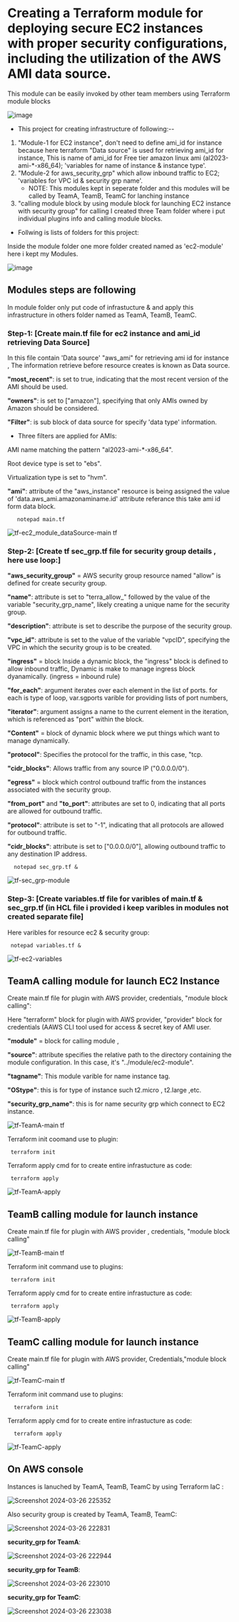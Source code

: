 # Creating a Terraform module for deploying secure EC2 instances with proper security configurations, including the utilization of the AWS AMI data source. 
This module can be easily invoked by other team members using Terraform module blocks

![image](https://github.com/Pratikshinde55/Terraform-aws-module-dataSource-/assets/145910708/7b0f0e91-6dda-4945-be1a-78c5368012d1)

- This project for creating infrastructure of following:--

1. "Module-1 for EC2 instance", don't need to define ami_id for instance because here terraform "Data source" is used for retrieving ami_id for instance,
   This is name of ami_id for Free tier amazon linux ami (al2023-ami-*-x86_64); 'variables for name of instance & instance type'.
2. "Module-2 for aws_security_grp" which allow inbound traffic to EC2; 'variables for VPC id & security grp name'.
   - NOTE: This modules kept in seperate folder and this modules will be called by TeamA, TeamB, TeamC for lanching instance
3. "calling module block by using module block for launching EC2 instance with security group" for calling I created three Team folder where i put individual 
 plugins info and calling module blocks.

- Follwing is lists of folders for this project:

Inside the module folder one more folder created named as 'ec2-module' here i kept my Modules.

![image](https://github.com/Pratikshinde55/Terraform-aws-module-dataSource-/assets/145910708/bd7e3d76-90a6-44c4-9db9-12bc1aca5e91)

## Modules steps are following 

In module folder only put code of infrastucture & and apply this infrastructure in others folder named as TeamA, TeamB, TeamC.

### Step-1: [Create main.tf file for ec2 instance and ami_id retrieving Data Source]

In this file contain 'Data source' "aws_ami" for retrieving ami id for instance , The information retrieve before resource creates is known as Data source.

**"most_recent"**: is set to true, indicating that the most recent version of the AMI should be used.

**"owners"**: is set to ["amazon"], specifying that only AMIs owned by Amazon should be considered.

**"Filter"**: is sub block of data source for specify 'data type' information.

- Three filters are applied for AMIs:
  
AMI name matching the pattern "al2023-ami-*-x86_64".
   
Root device type is set to "ebs".
   
Virtualization type is set to "hvm".

**"ami"**: attribute of the "aws_instance" resource is being assigned the value of 'data.aws_ami.amazonaminame.id' attribute referance this take ami id form data 
block.

       notepad main.tf

![tf-ec2_module_dataSource-main tf](https://github.com/Pratikshinde55/Terraform-aws-module-dataSource-/assets/145910708/f80a11e9-fd2b-4037-933a-042c79919846)


### Step-2: [Create tf sec_grp.tf file for security group details , here use loop:]

**"aws_security_group"** =  AWS security group resource named "allow" is defined for create security group.
  
**"name"**: attribute is set to "terra_allow_" followed by the value of the variable "security_grp_name", likely creating a unique name for the security group.
  
**"description"**: attribute is set to describe the purpose of the security group.

**"vpc_id"**: attribute is set to the value of the variable "vpcID", specifying the VPC in which the security group is to be created.

**"ingress"** = block Inside a dynamic block, the "ingress" block is defined to allow inbound traffic, Dynamic is make to manage ingress block dyanamically. 
  (ingress = inbound rule)

**"for_each"**: argument iterates over each element in the list of ports. for each is type of loop, var.sgports varible for providing lists of port numbers,

**"iterator"**: argument assigns a name to the current element in the iteration, which is referenced as "port" within the block.

**"Content"** = block of dynamic block where we put things which want to manage dynamically.

**"protocol"**: Specifies the protocol for the traffic, in this case, "tcp.

**"cidr_blocks"**: Allows traffic from any source IP ("0.0.0.0/0").

**"egress"** = block which control outbound traffic from the instances associated with the security group.

**"from_port"** and **"to_port"**: attributes are set to 0, indicating that all ports are allowed for outbound traffic.

**"protocol"**: attribute is set to "-1", indicating that all protocols are allowed for outbound traffic.

**"cidr_blocks"**: attribute is set to ["0.0.0.0/0"], allowing outbound traffic to any destination IP address.

      notepad sec_grp.tf &

![tf-sec_grp-module](https://github.com/Pratikshinde55/Terraform-aws-module-dataSource-/assets/145910708/79923a65-b1ac-472a-a642-bbba1f9395df)

### Step-3: [Create variables.tf file for varibles of main.tf & sec_grp.tf (in HCL file i provided i keep varibles in modules not created separate file]

Here varibles for resource ec2 & security group:

     notepad variables.tf &

![tf-ec2-variables](https://github.com/Pratikshinde55/Terraform-aws-module-dataSource-/assets/145910708/bbc47f63-79ec-4275-8426-65bd68138e51)


## TeamA calling module for launch EC2 Instance 

Create main.tf file for plugin with AWS provider, credentials, "module block calling":

Here "terraform" block for plugin with AWS provider, "provider" block for credentials (AAWS CLI tool used for access & secret key of AMI user.

**"module"** = block for calling module , 

**"source"**: attribute specifies the relative path to the directory containing the module configuration. In this case, it's "../module/ec2-module".

**"tagname"**: This module varible for name instance tag.

**"OStype"**: this is for type of instance such t2.micro , t2.large ,etc.

**"security_grp_name"**: this is for name security grp which connect to EC2 instance.


![tf-TeamA-main tf](https://github.com/Pratikshinde55/Terraform-aws-module-dataSource-/assets/145910708/0b228b65-cff4-4568-81e5-128ed7b64d0a)

Terraform init  coomand use to plugin: 

     terraform init

Terraform apply cmd for to create entire infrastucture as code:

     terraform apply

![tf-TeamA-apply](https://github.com/Pratikshinde55/Terraform-aws-module-dataSource-/assets/145910708/c1d47f95-db17-4f9e-9519-ff82d0614b2e)

## TeamB calling module for launch instance

Create main.tf file for plugin with AWS provider , credentials, "module block calling"


![tf-TeamB-main tf](https://github.com/Pratikshinde55/Terraform-aws-module-dataSource-/assets/145910708/5661114d-6f2c-4211-9c7b-6c5c4c7dc2c1)

Terraform init command use to plugins:

     terraform init

Terraform apply cmd for to create entire infrastucture as code:

     terraform apply

![tf-TeamB-apply](https://github.com/Pratikshinde55/Terraform-aws-module-dataSource-/assets/145910708/991b9074-d8fc-4123-8b3a-b3b0910a36fe)

## TeamC calling module for launch instance 

Create main.tf file for plugin with AWS provider, Credentials,"module block calling"

![tf-TeamC-main tf](https://github.com/Pratikshinde55/Terraform-aws-module-dataSource-/assets/145910708/82bbbe04-4bf6-402c-9cea-c37fe0ac1939)

Terraform init command use to plugins: 

      terraform init

Terraform apply cmd for to create entire infrastucture as code:

      terraform apply
       
![tf-TeamC-apply](https://github.com/Pratikshinde55/Terraform-aws-module-dataSource-/assets/145910708/6dcfeda5-3499-414c-b988-ebfe2bc5a449)

## On AWS console

Instances is lanuched by TeamA, TeamB, TeamC by using Terraform IaC :

![Screenshot 2024-03-26 225352](https://github.com/Pratikshinde55/Terraform-aws-module-dataSource-/assets/145910708/dc408713-a2c1-40a8-bd44-d643095927fb)


Also security group is created by TeamA, TeamB, TeamC:

![Screenshot 2024-03-26 222831](https://github.com/Pratikshinde55/Terraform-aws-module-dataSource-/assets/145910708/e199424c-f22d-46c5-8ac6-5de68a3f2e9e)


**security_grp for TeamA**:

![Screenshot 2024-03-26 222944](https://github.com/Pratikshinde55/Terraform-aws-module-dataSource-/assets/145910708/a449e0aa-0d7d-4502-84ec-96820d944567)

**security_grp for TeamB**:

![Screenshot 2024-03-26 223010](https://github.com/Pratikshinde55/Terraform-aws-module-dataSource-/assets/145910708/1da6ffda-36d9-4b16-a495-8c3e8a1e6b09)

**security_grp for TeamC**:

![Screenshot 2024-03-26 223038](https://github.com/Pratikshinde55/Terraform-aws-module-dataSource-/assets/145910708/7aabc04e-941f-4a7a-9816-b2156ab60e19)


